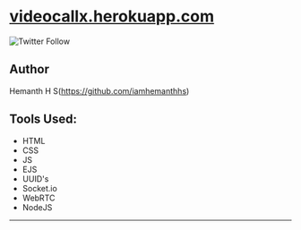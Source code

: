 # [videocallx.herokuapp.com](https://videocallx.herokuapp.com)


![Twitter Follow](https://img.shields.io/twitter/follow/theblizrdx?style=social)

## Author

Hemanth H S(https://github.com/iamhemanthhs)

## Tools Used:
- HTML
- CSS
- JS
- EJS
- UUID's
- Socket.io
- WebRTC
- NodeJS

---
